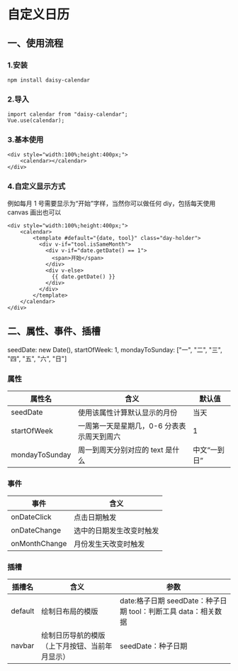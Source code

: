 # 自定义日历

## 一、使用流程

### 1.安装

```
npm install daisy-calendar
```

### 2.导入

```
import calendar from "daisy-calendar";
Vue.use(calendar);
```

### 3.基本使用

```
<div style="width:100%;height:400px;">
    <calendar></calendar>
</div>
```

### 4.自定义显示方式

例如每月 1 号需要显示为“开始”字样，当然你可以做任何 diy，包括每天使用 canvas 画出也可以

```
<div style="width:100%;height:400px;">
    <calendar>
        <template #default="{date, tool}" class="day-holder">
          <div v-if="tool.isSameMonth">
            <div v-if="date.getDate() == 1">
              <span>开始</span>
            </div>
            <div v-else>
              {{ date.getDate() }}
            </div>
          </div>
        </template>
    </calendar>
</div>
```

## 二、属性、事件、插槽

seedDate: new Date(),
startOfWeek: 1,
mondayToSunday: ["一", "二", "三", "四", "五", "六", "日"]

### 属性

| 属性名         | 含义                                       | 默认值       |
| -------------- | ------------------------------------------ | ------------ |
| seedDate       | 使用该属性计算默认显示的月份               | 当天         |
| startOfWeek    | 一周第一天是星期几，0-6 分表表示周天到周六 | 1            |
| mondayToSunday | 周一到周天分别对应的 text 是什么           | 中文“一到日” |

### 事件

| 事件          | 含义                     |
| ------------- | ------------------------ |
| onDateClick   | 点击日期触发             |
| onDateChange  | 选中的日期发生改变时触发 |
| onMonthChange | 月份发生天改变时触发     |

### 插槽

| 插槽名  | 含义                                           | 参数                                                           |
| ------- | ---------------------------------------------- | -------------------------------------------------------------- |
| default | 绘制日布局的模版                               | date:格子日期 seedDate：种子日期 tool：判断工具 data：相关数据 |
| navbar  | 绘制日历导航的模版（上下月按钮、当前年月显示） | seedDate：种子日期                                             |
